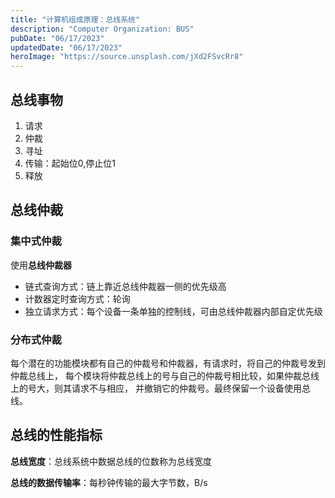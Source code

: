 ```yaml
---
title: "计算机组成原理：总线系统"
description: "Computer Organization: BUS"
pubDate: "06/17/2023"
updatedDate: "06/17/2023"
heroImage: "https://source.unsplash.com/jXd2FSvcRr8"
---
```

## 总线事物

1. 请求
2. 仲裁
3. 寻址
4. 传输：起始位0,停止位1
5. 释放

## 总线仲裁

### 集中式仲裁

使用**总线仲裁器**

- 链式查询方式：链上靠近总线仲裁器一侧的优先级高
- 计数器定时查询方式：轮询
- 独立请求方式：每个设备一条单独的控制线，可由总线仲裁器内部自定优先级

### 分布式仲裁

每个潜在的功能模块都有自己的仲裁号和仲裁器，有请求时，将自己的仲裁号发到仲裁总线上，
每个模块将仲裁总线上的号与自己的仲裁号相比较，如果仲裁总线上的号大，则其请求不与相应，
并撤销它的仲裁号。最终保留一个设备使用总线。

## 总线的性能指标

**总线宽度**：总线系统中数据总线的位数称为总线宽度

**总线的数据传输率**：每秒钟传输的最大字节数，B/s

